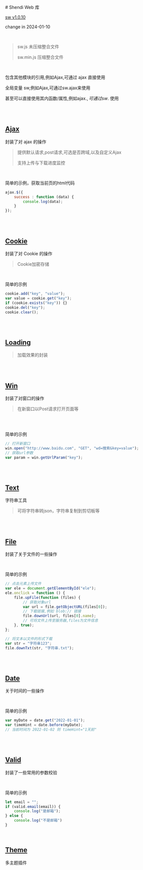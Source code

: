 ﻿﻿﻿# Shendi Web 库

[sw v1.0.10](https://1711680493.github.io)

change in 2024-01-10

<br>

>sw.js			未压缩整合文件
>
>sw.min.js	压缩整合文件

<br>

包含其他模块的引用,例如Ajax,可通过 ajax 直接使用

全局变量 sw,例如Ajax,可通过sw.ajax来使用

甚至可以直接使用其内函数/属性,例如ajax.$, 可通过 sw.$ 使用

<br>

<br>

## [Ajax](Ajax)

封装了对 ajax 的操作

>提供默认请求,post请求,可选是否跨域,以及自定义Ajax
>
>支持上传与下载进度监控

<br>

简单的示例，获取当前页的html代码

```javascript
ajax.$({
	success : function (data) {
		console.log(data);
	}
});
```

<br>

<br>

## [Cookie](Cookie)
封装了对 Cookie 的操作

>Cookie加密存储

<br>

简单的示例

```javascript
cookie.add("key", "value");
var value = cookie.get("key");
if (cookie.exists("key")) {}
cookie.del("key");
cookie.clear();
```

<br>

<br>

## [Loading](Loading)

>加载效果的封装

<br>

<br>

## [Win](Win)
封装了对窗口的操作

>在新窗口以Post请求打开页面等

<br>

<br>

简单的示例

```javascript
// 打开新窗口
win.open("http://www.baidu.com", "GET", "wd=搜索&key=value");
// 获取url参数
var param = win.getUrlParam("key");
```

<br>

<br>

## [Text](Text)

字符串工具

>可将字符串转json，字符串复制到剪切板等

<br>

<br>

## [File](File)

封装了关于文件的一些操作

<br>

简单的示例

```javascript
// 点击元素上传文件
var ele = document.getElementById("ele");
ele.onclick = function () {
    file.upFile(function (files) {
        // 获取对象url
        var url = file.getObjectURL(files[0]);
        // 下载链接,例如 blob:// 链接
        file.downUrl(url, files[0].name);
        // 可将文件上传至服务器,files为文件信息
    }, true);
};

// 将文本以文件的形式下载
var str = "字符串123";
file.downTxt(str, "字符串.txt");
```

<br>

<br>

## [Date](Date)

关于时间的一些操作

<br>

简单的示例

```javascript
var myDate = date.get("2022-01-01");
var timeHint = date.before(myDate);
// 当前时间为 2022-01-02 则 timeHint="1天前"
```

<br>

<br>

## [Valid](Valid)

封装了一些常用的参数校验

<br>

简单的示例

```javascript
let email = "";
if (valid.email(email)) {
    console.log("是邮箱");
} else {
    console.log("不是邮箱")
}
```

<br>

## [Theme](Theme)

多主题插件

<br>

<br>
